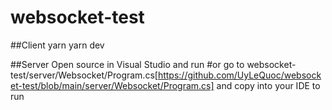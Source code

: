 # websocket-test

##Client
yarn
yarn dev

##Server
Open source in Visual Studio and run 
#or
go to  websocket-test/server/Websocket/Program.cs[https://github.com/UyLeQuoc/websocket-test/blob/main/server/Websocket/Program.cs]
and copy into your IDE to run
